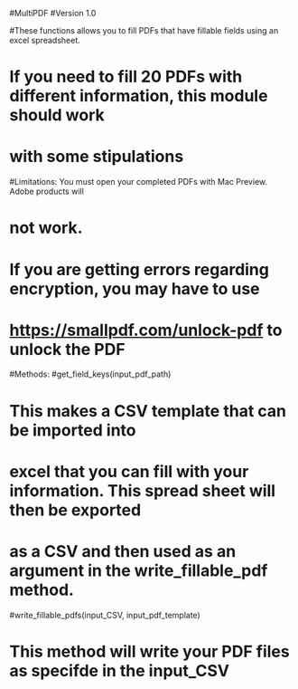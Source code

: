 #MultiPDF
#Version 1.0


#These functions allows you to fill PDFs that have fillable fields using an excel spreadsheet.  
#
# If you need to fill 20 PDFs with different information, this module should work 
#   with some stipulations

#Limitations: You must open your completed PDFs with Mac Preview.  Adobe products will
#             not work.  
#             If you are getting errors regarding encryption, you may have to use
#             https://smallpdf.com/unlock-pdf to unlock the PDF


#Methods:
#get_field_keys(input_pdf_path) 
#   This makes a CSV template that can be imported into
#   excel that you can fill with your information.  This spread sheet will then be exported
#   as a CSV and then used as an argument in the write_fillable_pdf method.    

#write_fillable_pdfs(input_CSV, input_pdf_template)
#   This method will write your PDF files as specifde in the input_CSV
